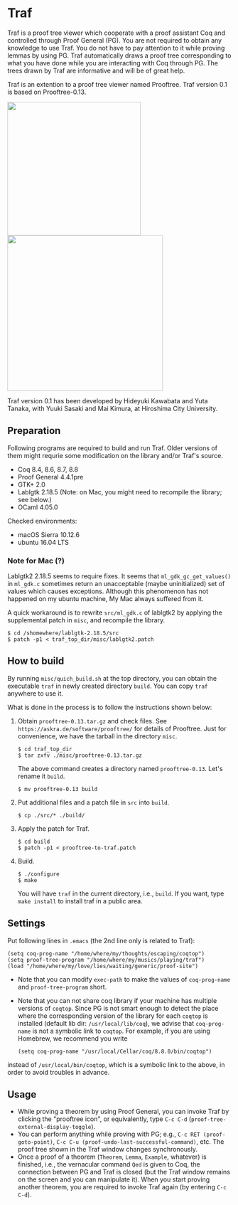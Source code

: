 # Traf

Traf is a proof tree viewer which cooperate with a proof assistant Coq and controlled through Proof General (PG). You are not required to obtain any knowledge to use Traf. You do not have to pay attention to it while proving lemmas by using PG. Traf automatically draws a proof tree corresponding to what you have done while you are interacting with Coq through PG. The trees drawn by Traf are informative and will be of great help.

Traf is an extention to a proof tree viewer named Prooftree. Traf version 0.1 is based on Prooftree-0.13.


<img src="https://raw.github.com/wiki/hide-kawabata/traf/images/emacs_p_or_q_q_or_p.png" width="300"/>
<img src="https://raw.github.com/wiki/hide-kawabata/traf/images/p_or_q_q_or_p.png" width="350"/>



Traf version 0.1 has been developed by Hideyuki Kawabata and Yuta Tanaka, with Yuuki Sasaki and Mai Kimura, at Hiroshima City University.



## Preparation

Following programs are required to build and run Traf.
Older versions of them might requrie some modification on the library and/or Traf's source.

- Coq 8.4, 8.6, 8.7, 8.8
- Proof General 4.4.1pre
- GTK+ 2.0
- Lablgtk 2.18.5 (Note: on Mac, you might need to recompile the library; see below.)
- OCaml 4.05.0

Checked environments: 

- macOS Sierra 10.12.6
- ubuntu 16.04 LTS

### Note for Mac (?)

Lablgtk2 2.18.5 seems to require fixes.
It seems that `ml_gdk_gc_get_values()` in `ml_gdk.c` sometimes return an unacceptable (maybe uninitialized) set of values which causes exceptions.
Although this phenomenon has not happened on my ubuntu machine,
My Mac always suffered from it.


A quick workaround is to rewrite `src/ml_gdk.c` of lablgtk2 by applying the supplemental patch in `misc`, and recompile the library.

    $ cd /shomewhere/lablgtk-2.18.5/src
    $ patch -p1 < traf_top_dir/misc/lablgtk2.patch




## How to build

By running `misc/quich_build.sh` at the top directory, 
you can obtain the executable `traf` in newly created directory `build`.
You can copy `traf` anywhere to use it. 

What is done in the process is to follow the instructions shown below:

1. Obtain `prooftree-0.13.tar.gz` and check files.  See `https://askra.de/software/prooftree/` for details of Prooftree. Just for convenience, we have the tarball in the directory `misc`.

    ```
    $ cd traf_top_dir
    $ tar zxfv ./misc/prooftree-0.13.tar.gz
    ```
    The above command creates a directory named `prooftree-0.13`.
    Let's rename it `build`.

    ```
    $ mv prooftree-0.13 build
    ```


2. Put additional files and a patch file in `src` into `build`.

    ```
    $ cp ./src/* ./build/
    ```

3. Apply the patch for Traf.
  
    ```
    $ cd build
    $ patch -p1 < prooftree-to-traf.patch
    ```

4. Build.

    ```
    $ ./configure
    $ make
    ```
    You will have `traf` in the current directory, i.e., `build`.
    If you want, type `make install` to install traf in a public area.



## Settings

Put following lines in `.emacs` (the 2nd line only is related to Traf):

    (setq coq-prog-name "/home/where/my/thoughts/escaping/coqtop")
    (setq proof-tree-program "/home/where/my/musics/playing/traf")
    (load "/home/where/my/love/lies/waiting/generic/proof-site")

- Note that you can modify `exec-path` to make the values of `coq-prog-name` and `proof-tree-program` short.

- Note that you can not share coq library if your machine has multiple versions of `coqtop`. Since PG is not smart enough to detect the place where the corresponding version of the library for each `coqtop` is installed (default lib dir: `/usr/local/lib/coq`), we advise that `coq-prog-name` is not a symbolic link to `coqtop`. For example, if you are using Homebrew, we recommend you write

    ```
    (setq coq-prog-name "/usr/local/Cellar/coq/8.8.0/bin/coqtop")
    ```
instead of `/usr/local/bin/coqtop`, which is a symbolic link to the above,
in order to avoid troubles in advance.


## Usage

- While proving a theorem by using Proof General, you can invoke Traf by clicking the "prooftree icon", or equivalently, type `C-c C-d` (`proof-tree-external-display-toggle`).
- You can perform anything while proving with PG; e.g., `C-c RET (proof-goto-point)`, `C-c C-u (proof-undo-last-successful-command)`, etc. The proof tree shown in the Traf window changes synchronously.
- Once a proof of a theorem (`Theorem`, `Lemma`, `Example`, whatever) is finished, i.e., the vernacular command `Qed` is given to Coq, the connection between PG and Traf is closed (but the Traf window remains on the screen and you can manipulate it).
When you start proving another theorem, you are required to invoke Traf again (by entering `C-c C-d`).